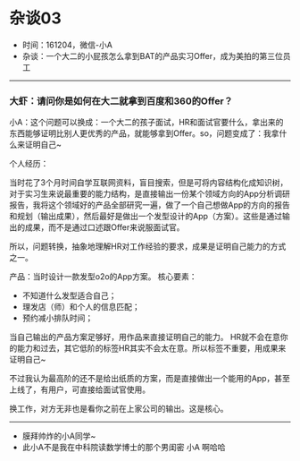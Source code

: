 # 杂谈03


- 时间：161204，微信-小A
- 杂谈：一个大二的小屁孩怎么拿到BAT的产品实习Offer，成为美拍的第三位员工

---


### 大虾：请问你是如何在大二就拿到百度和360的Offer？

小A：这个问题可以换成：一个大二的孩子面试，HR和面试官要什么，拿出来的东西能够证明比别人更优秀的产品，就能够拿到Offer。so，问题变成了：我拿什么来证明自己~

个人经历：

当时花了3个月时间自学互联网资料，盲目搜索，但是可将内容结构化成知识树，对于实习生来说最重要的能力结构，是直接输出一份某个领域方向的App分析调研报告，我将这个领域好的产品全部研究一遍，做了一个自己想做App的方向的报告和规划（输出成果），然后最好是做出一个发型设计的App（方案）。这些是通过输出的成果，而不是通过口述跟Offer来说服面试官。

所以，问题转换，抽象地理解HR对工作经验的要求，成果是证明自己能力的方式之一。


产品：当时设计一款发型o2o的App方案。
核心要素：

- 不知道什么发型适合自己；
- 理发店（师）和个人的信息匹配；
- 预约减小排队时间；

当自己输出的产品方案足够好，用作品来直接证明自己的能力。
HR就不会在意你的能力和过去，其它低阶的标签HR其实不会太在意。所以标签不重要，用成果来证明自己~

不过我认为最高阶的还不是给出纸质的方案，而是直接做出一个能用的App，甚至上线了，有用户，可直接给面试官使用。

换工作，对方无非也是看你之前在上家公司的输出。这是核心。

---

- 膜拜帅炸的小A同学~
- 此小A不是我在中科院读数学博士的那个男闺密 小A 啊哈哈